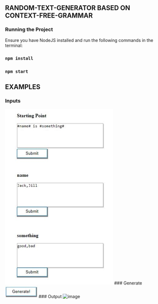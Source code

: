 ## RANDOM-TEXT-GENERATOR BASED ON CONTEXT-FREE-GRAMMAR
### Running the Project
Ensure you have NodeJS installed and run the following commands in the terminal:
### `npm install`
### `npm start`

## EXAMPLES
### Inputs
<img src="public/input.jpg" alt="image"/>
### Generate
<img src="public/generate.jpg" alt="image"/>
### Output
<img src="public/output.jpg" alt="image"/>

